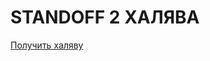 <html>
<h1> STANDOFF 2 ХАЛЯВА </h1>
<body>
 <p><a href="https://vk.me/stand_event8">Получить халяву</a></p>
</body>
</html>
